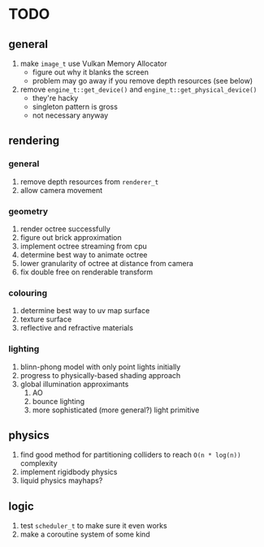 # TODO

## general

1. make `image_t` use Vulkan Memory Allocator 
    * figure out why it blanks the screen
    * problem may go away if you remove depth resources (see below)
2. remove `engine_t::get_device()` and `engine_t::get_physical_device()`
    * they're hacky
    * singleton pattern is gross
    * not necessary anyway

## rendering

### general
1. remove depth resources from `renderer_t`
2. allow camera movement

### geometry
1. render octree successfully
2. figure out brick approximation
3. implement octree streaming from cpu
4. determine best way to animate octree
5. lower granularity of octree at distance from camera
6. fix double free on renderable transform

### colouring
1. determine best way to uv map surface
2. texture surface
3. reflective and refractive materials

### lighting
1. blinn-phong model with only point lights initially
2. progress to physically-based shading approach
3. global illumination approximants
    1. AO
    2. bounce lighting
    3. more sophisticated (more general?) light primitive

## physics
1. find good method for partitioning colliders to reach `O(n * log(n))` complexity
2. implement rigidbody physics
3. liquid physics mayhaps?

## logic
1. test `scheduler_t` to make sure it even works
2. make a coroutine system of some kind